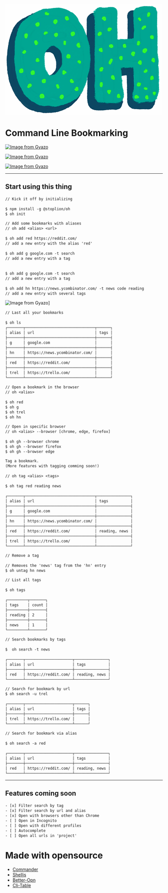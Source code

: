 ![logo](https://raw.githubusercontent.com/stoplion/oh/main/images/logo.png)

# Command Line Bookmarking

[![Image from Gyazo](https://i.gyazo.com/02ce5034be5bce22c096387bc2480ed4.gif)](https://gyazo.com/02ce5034be5bce22c096387bc2480ed4)

[![Image from Gyazo](https://i.gyazo.com/fd04fd72ecfcbf24b97a27f129f604dd.gif)](https://gyazo.com/fd04fd72ecfcbf24b97a27f129f604dd)

[![Image from Gyazo](https://i.gyazo.com/1f09523feb53fed222568b6c0e4a578c.gif)](https://gyazo.com/1f09523feb53fed222568b6c0e4a578c)

---

## Start using this thing

```
// Kick it off by initializing

$ npm install -g @stoplion/oh
$ oh init
```

```
// Add some bookmarks with aliases
// oh add <alias> <url>

$ oh add red https://reddit.com/
// add a new entry with the alias 'red'

$ oh add g google.com -t search
// add a new entry with a tag


$ oh add g google.com -t search
// add a new entry with a tag

$ oh add hn https://news.ycombinator.com/ -t news code reading
// add a new entry with several tags

```

![Image from Gyazo](https://i.gyazo.com/2fc19b5a1696bf36670925aeaf42b159.gif)]

```
// Last all your bookmarks

$ oh ls
┌───────┬───────────────────────────────┬──────┐
│ alias │ url                           │ tags │
├───────┼───────────────────────────────┼──────┤
│ g     │ google.com                    │      │
├───────┼───────────────────────────────┼──────┤
│ hn    │ https://news.ycombinator.com/ │      │
├───────┼───────────────────────────────┼──────┤
│ red   │ https://reddit.com/           │      │
├───────┼───────────────────────────────┼──────┤
│ trel  │ https://trello.com/           │      │
└───────┴───────────────────────────────┴──────┘
```

```
// Open a bookmark in the browser
// oh <alias>

$ oh red
$ oh g
$ oh trel
$ oh hn
```

```
// Open in specific browser
// oh <alias> --browser [chrome, edge, firefox]

$ oh gh --browser chrome
$ oh gh --browser firefox
$ oh gh --browser edge
```

```
Tag a bookmark.
(More features with tagging comming soon!)

// oh tag <alias> <tags>

$ oh tag red reading news

┌───────┬───────────────────────────────┬───────────────┐
│ alias │ url                           │ tags          │
├───────┼───────────────────────────────┼───────────────┤
│ g     │ google.com                    │               │
├───────┼───────────────────────────────┼───────────────┤
│ hn    │ https://news.ycombinator.com/ │               │
├───────┼───────────────────────────────┼───────────────┤
│ red   │ https://reddit.com/           │ reading, news │
├───────┼───────────────────────────────┼───────────────┤
│ trel  │ https://trello.com/           │               │
└───────┴───────────────────────────────┴───────────────┘
```

```
// Remove a tag

// Removes the 'news' tag from the 'hn' entry
$ oh untag hn news
```

```
// List all tags

$ oh tags

┌─────────┬───────┐
│ tags    │ count │
├─────────┼───────┤
│ reading │ 2     │
├─────────┼───────┤
│ news    │ 1     │
└─────────┴───────┘
```

```
// Search bookmarks by tags

$  oh search -t news

┌───────┬─────────────────────┬───────────────┐
│ alias │ url                 │ tags          │
├───────┼─────────────────────┼───────────────┤
│ red   │ https://reddit.com/ │ reading, news │
└───────┴─────────────────────┴───────────────┘

```

```
// Search for bookmark by url
$ oh search -u trel

┌───────┬─────────────────────┬──────┐
│ alias │ url                 │ tags │
├───────┼─────────────────────┼──────┤
│ trel  │ https://trello.com/ │      │
└───────┴─────────────────────┴──────┘

```

```
// Search for bookmark via alias

$ oh search -a red

┌───────┬─────────────────────┬───────────────┐
│ alias │ url                 │ tags          │
├───────┼─────────────────────┼───────────────┤
│ red   │ https://reddit.com/ │ reading, news │
└───────┴─────────────────────┴───────────────┘

```

---

## Features coming soon

```
- [x] Filter search by tag
- [x] Filter search by url and alias
- [x] Open with browsers other than Chrome
- [ ] Open in Incognito
- [ ] Open with different profiles
- [ ] Autocomplete
- [ ] Open all urls in 'project'
```

# Made with opensource

- [Commander](https://www.npmjs.com/package/commander)
- [Shelljs](https://www.npmjs.com/package/shelljs)
- [Better-Opn](https://www.npmjs.com/package/better-opn)
- [Cli-Table](https://www.npmjs.com/package/cli-table)
